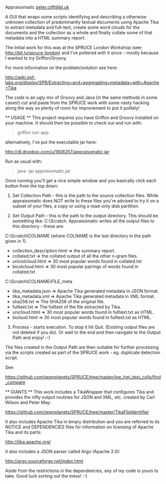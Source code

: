 Appraisomatic
peter.cliff@bl.uk

A GUI that wraps some scripts identifying and describing a otherwise unknown collection
of predominantly textual documents using Apache Tika to extract metadata and full-text,
create some word clouds for the documents and the collection as a whole and finally 
collate some of that metadata into a HTML summary report.

The initial work for this was at the SPRUCE London Workshop (see: http://bit.ly/spruce-london) 
and I've pottered with it since - mostly because I wanted to try Griffon/Groovy.

For more information on the problem/solution see here:

http://wiki.opf-labs.org/display/SPR/Extracting+and+aggregating+metadata+with+Apache+Tika

The code is an ugly mix of Groovy and Java (in the same methods in some cases!) cut and paste
from the SPRUCE work with some nasty hacking along the way so plenty of room for improvement
to put it politely!

** USAGE **
This project requires you have Griffon and Groovy installed on your machine. It should then
be possible to check out and run with: 

> griffon run-app

alternatively, I've put the executable jar here:

http://dl.dropbox.com/u/1806257/appraisomatic.jar

Run as usual with:

> java -jar appraisomatic.jar

Once running you'll get a nice simple window and you basically click each button from the top 
down:

1) Set Collection Path - this is the path to the source collection files. While appraisomatic 
does NOT write to these files you're advised to try it on a subset of your files, a copy or 
using a read-only disk partition.

2) Set Output Path - this is the path to the output directory. This should be something like: 
C:\Scratch. Appraisomatic writes all the output files to this directory - these are:

C:\Scratch\COLNAME (where COLNAME is the last directory in the path given in 1).
  - collection_description.html => the summary report.
  - collated.txt => the collated output of all the other n-gram files.
  - unicolcloud.html => 30 most popular words found in collated.txt
  - bicolcloud.html => 30 most popular pairings of words found in collated.txt

C:\Scratch\COLNAME\FILE_meta
  - tika_metadata.json => Apache Tika generated metadata in JSON format.
  - tika_metadata.xml => Apache Tika generated metadata in XML format.
  - sha256.txt => The SHA256 of the original file.
  - fulltext.txt => The fulltext of the file extracted by Tika.
  - unicloud.html => 30 most popular words found in fulltext.txt as HTML.
  - bicloud.html => 30 most popular words found in fulltext.txt as HTML.
  
3) Process - starts execution. To stop it hit Quit. (Existing output files are not
deleted if you do). Or wait to the end and then navigate to the Output Path and 
enjoy! :-)

The files created in the Output Path are then suitable for further processing via
the scripts created as part of the SPRUCE work - eg. duplicate detection script.

See:

https://github.com/openplanets/SPRUCE/tree/master/ioe_hwj_text_colls/find_compare

** GIANTS **
This work includes a TikaWrapper that configures Tika and provides the nifty 
output routines for JSON and XML, etc. created by Carl Wilson and Peter May:

https://github.com/openplanets/SPRUCE/tree/master/TikaFileIdentifier

It also includes Apache Tika in binary distribution and you are referred to its
NOTICE and DEPENDENCIES files for information on licensing of Apache Tika and its
parts:

http://tika.apache.org/

It also includes a JSON parser called Argo (Apache 2.0):

http://argo.sourceforge.net/index.html

Aside from the restrictions in the dependencies, any of my code is yours to take.
Good luck sorting out the mess! :-)